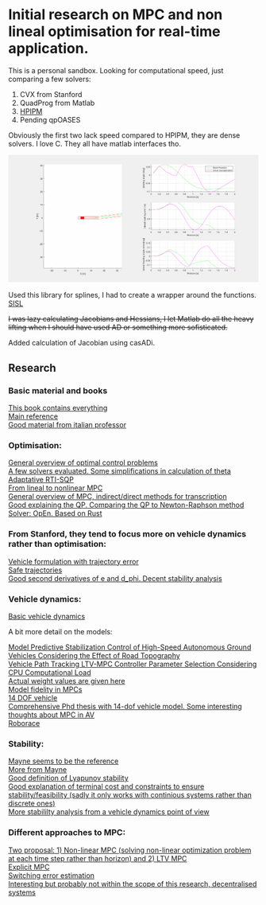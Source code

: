 # Initial research on MPC and non lineal optimisation for real-time application.
This is a personal sandbox. Looking for computational speed, just comparing a few solvers:
1) CVX from Stanford
2) QuadProg from Matlab
3) [HPIPM](https://arxiv.org/abs/2003.02547)
4) Pending qpOASES

Obviously the first two lack speed compared to HPIPM, they are dense solvers. I love C. They all have matlab interfaces tho.


![MPC simulation](testAnimated.gif)

Used this library for splines, I had to create a wrapper around the functions. [SISL](https://github.com/SINTEF-Geometry/SISL)

~~I was lazy calculating Jacobians and Hessians, I let Matlab do all the heavy lifting when I should have used AD or something more sofisticated.~~

Added calculation of Jacobian using casADi.

## Research

### Basic material and books 

[This book contains everything](https://sites.engineering.ucsb.edu/~jbraw/mpc/MPC-book-2nd-edition-2nd-printing.pdf)  
[Main reference](http://www.mpc.berkeley.edu/mpc-course-material)  
[Good material from italian professor](http://cse.lab.imtlucca.it/~bemporad/mpc_course.html)  

### Optimisation:
[General overview of optimal control problems](https://www.stardust2013.eu/Portals/63/Images/Training/OTS%20Repository/OTS-Talk-Topputo.pdf)  
[A few solvers evaluated. Some simplifications in calculation of theta](https://arxiv.org/pdf/1711.07300.pdf)  
[Adaptative RTI-SQP](https://arxiv.org/pdf/1903.04240.pdf)  
[From lineal to nonlinear MPC](https://www.researchgate.net/publication/308737646_From_linear_to_nonlinear_MPC_bridging_the_gap_via_the_real-time_iteration)  
[General overview of MPC, indirect/direct methods for transcription](https://repository.tudelft.nl/islandora/object/uuid:21edac7c-93b5-4140-bc28-663879f63108)  
[Good explaining the QP. Comparing the QP to Newton-Raphson method](https://ecal.berkeley.edu/files/ce191/CH02-QuadraticProgramming.pdf)  
[Solver: OpEn. Based on Rust](https://alphaville.github.io/optimization-engine/)  

### From Stanford, they tend to focus more on vehicle dynamics rather than optimisation:

[Vehicle formulation with trajectory error](https://arxiv.org/pdf/1903.08818.pdf)  
[Safe trajectories](https://www.sciencedirect.com/science/article/abs/pii/S0967066116300831)  
[Good second derivatives of e and d_phi. Decent stability analysis](https://ddl.stanford.edu/sites/g/files/sbiybj9456/f/publications/2012_Thesis_Kritayakirana_Autonomous_Vehicle_Control_at_the_Limits_of_Handling.pdf)  

### Vehicle dynamics:

[Basic vehicle dynamics](http://publications.lib.chalmers.se/records/fulltext/225751/local_225751.pdf)  

A bit more detail on the models:

[Model Predictive Stabilization Control of High-Speed Autonomous Ground Vehicles Considering the Effect of Road Topography](https://www.mdpi.com/2076-3417/8/5/822/pdf)  
[Vehicle Path Tracking LTV-MPC Controller Parameter Selection Considering CPU Computational Load](https://www.researchgate.net/publication/329438678_Vehicle_Path_Tracking_LTV-MPC_Controller_Parameter_Selection_Considering_CPU_Computational_Load)  
[Actual weight values are given here](https://iopscience.iop.org/article/10.1088/1742-6596/783/1/012028)  
[Model fidelity in MPCs](http://www-personal.umich.edu/~tersal/papers/paper30.pdf)  
[14 DOF vehicle](https://documents.pub/document/understanding-the-limitations-of-different-vehicle-models-for-roll-dynamics.html)  
[Comprehensive Phd thesis with 14-dof vehicle model. Some interesting thoughts about MPC in AV](https://www.researchgate.net/publication/335970485_Optimal_Coordination_of_Chassis_Systems_for_Vehicle_Motion_Control)  
[Roborace](https://github.com/TUMFTM/global_racetrajectory_optimization/blob/master/opt_mintime_traj/src/opt_mintime.py)  

### Stability:

[Mayne seems to be the reference](https://www.researchgate.net/publication/262364540_Correspondence_Correction_to_Constrained_model_predictive_control_stability_and_optimality)  
[More from Mayne](https://www.sciencedirect.com/science/article/pii/S0005109899002149)  
[Good definition of Lyapunov stability](https://www.sciencedirect.com/science/article/pii/S2405896316302191)  
[Good explanation of terminal cost and constraints to ensure stability/feasibility (sadly it only works with continious systems rather than discrete ones)](https://d-nb.info/1054135541/34)  
[More stabililty analysis from a vehicle dynamics point of view](https://ddl.stanford.edu/sites/g/files/sbiybj9456/f/publications/2011_Thesis_Beal_Applications_of_Model_Predictive_Control_to_Vehicle_Dynamics_for_Active_Safety_and_Stability.pdf)  


### Different approaches to MPC:
[Two proposal: 1) Non-linear MPC (solving non-linear optimization problem at each time step rather than horizon) and 2) LTV MPC](https://borrelli.me.berkeley.edu/pdfpub/pub-2.pdf)  
[Explicit MPC](https://www.ncbi.nlm.nih.gov/pmc/articles/PMC5849315/)  
[Switching error estimation](https://ieeexplore.ieee.org/document/8695742)  
[Interesting but probably not within the scope of this research, decentralised systems](https://citeseerx.ist.psu.edu/viewdoc/download?doi=10.1.1.328.4059&rep=rep1&type=pdf)  



